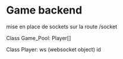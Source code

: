 # Game backend

mise en place de sockets sur la route /socket

Class Game_Pool:
	Player[]
	

Class Player:
	ws (websocket object)
	id

